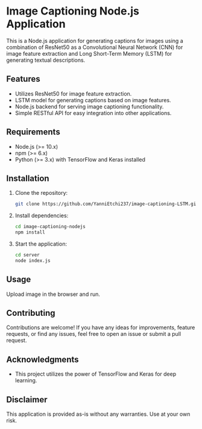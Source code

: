 # Image Captioning Node.js Application

This is a Node.js application for generating captions for images using a combination of ResNet50 as a Convolutional Neural Network (CNN) for image feature extraction and Long Short-Term Memory (LSTM) for generating textual descriptions.

## Features

- Utilizes ResNet50 for image feature extraction.
- LSTM model for generating captions based on image features.
- Node.js backend for serving image captioning functionality.
- Simple RESTful API for easy integration into other applications.

## Requirements

- Node.js (>= 10.x)
- npm (>= 6.x)
- Python (>= 3.x) with TensorFlow and Keras installed

## Installation

1. Clone the repository:

    ```bash
    git clone https://github.com/YanniEtchi237/image-captioning-LSTM.git
    ```

2. Install dependencies:

    ```bash
    cd image-captioning-nodejs
    npm install
    ```


4. Start the application:

    ```bash
   cd server
   node index.js

    ```

## Usage
Upload image in the browser and run.



## Contributing

Contributions are welcome! If you have any ideas for improvements, feature requests, or find any issues, feel free to open an issue or submit a pull request.


## Acknowledgments

- This project utilizes the power of TensorFlow and Keras for deep learning.


## Disclaimer

This application is provided as-is without any warranties. Use at your own risk.
